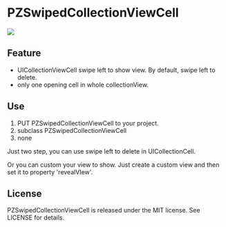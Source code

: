 # PZSwipedCollectionViewCell

![](https://raw.githubusercontent.com/EvoIos/PZSwipedCollectionViewCell/master/swipelefttodelete.gif)

## Feature

- UICollectionViewCell swipe left to show view. By default, swipe left to delete.
- only one opening cell in whole collectionView.

## Use

1. PUT PZSwipedCollectionViewCell to your project.
2. subclass PZSwipedCollectionViewCell
3. none

Just two step, you can use swipe left to delete in UICollectionCell.

Or you can custom your view to show. Just create a custom view and then set it to property 'revealVIew'.

## License

PZSwipedCollectionViewCell is released under the MIT license. See LICENSE for details.
